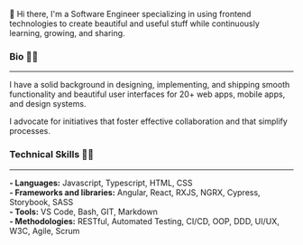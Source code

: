 :wave: Hi there, I'm a Software Engineer specializing in using frontend technologies to create beautiful and useful stuff while continuously learning, growing, and sharing.

### Bio 💁‍♂️

---

I have a solid background in designing, implementing, and shipping smooth functionality and beautiful user interfaces for 20+ web apps, mobile apps, and design systems.

I advocate for initiatives that foster effective collaboration and that simplify processes.

### Technical Skills 👨‍💻

---

**- Languages:** Javascript, Typescript, HTML, CSS  
**- Frameworks and libraries:** Angular, React, RXJS, NGRX, Cypress, Storybook, SASS  
**- Tools:** VS Code, Bash, GIT, Markdown  
**- Methodologies:** RESTful, Automated Testing, CI/CD, OOP, DDD, UI/UX, W3C, Agile, Scrum  
